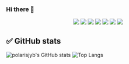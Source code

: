 ### Hi there 👋

<!--
**polarisjyb/polarisjyb** is a ✨ _special_ ✨ repository because its `README.md` (this file) appears on your GitHub profile.

Here are some ideas to get you started:

- 🔭 I’m currently working on ...
- 🌱 I’m currently learning ...
- 👯 I’m looking to collaborate on ...
- 🤔 I’m looking for help with ...
- 💬 Ask me about ...
- 📫 How to reach me: ...
- 😄 Pronouns: ...
- ⚡ Fun fact: ...
-->
<div align="center">
	<img src="https://img.shields.io/badge/JavaScript-F7DF1E?style=flat&logo=JavaScript&logoColor=white" />
	<img src="https://img.shields.io/badge/HTML5-E34F26?style=flat&logo=HTML5&logoColor=white" />
	<img src="https://img.shields.io/badge/CSS3-1572B6?style=flat&logo=CSS3&logoColor=white" />
	<img src="https://img.shields.io/badge/Three.js-000000?style=flat&logo=Three.js&logoColor=white" />
	<img src="https://img.shields.io/badge/Webpack-8DD6F9?style=flat&logo=Webpack&logoColor=white" />
	<img src="https://img.shields.io/badge/React-61DAFB?style=flat&logo=React&logoColor=white" />
	<img src="https://img.shields.io/badge/Python-3776AB?style=flat&logo=Python&logoColor=white" />
</div>

 ## ✅ GitHub stats
 
![polarisjyb's GitHub stats](https://github-readme-stats.vercel.app/api?username=polarisjyb&show_icons=true&theme=vue)
![Top Langs](https://github-readme-stats.vercel.app/api/top-langs/?username=polarisjyb&layout=compact&hide=html,css,c,java,c%2B%2B,objective-c,objective-c%2B%2B,ruby,starlark,shell)
